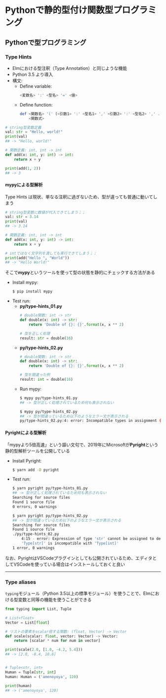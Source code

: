 # Pythonで静的型付け関数型プログラミング

## Pythonで型プログラミング

### Type Hints
- Elmにおける型注釈（Type Annotation）と同じような機能
- Python 3.5 より導入
- 構文:
    - Define variable:
        ```elm
        <変数名> ':' <型名> '=' <値>
        ```
    - Define function:
        ```elm
        def <関数名> '(' (<引数1> ':' <型名1> ',' <引数2> ':' <型名2> ',' ...)? ')' '->' <戻り値型名> ':'
            <関数式>
        ```


```python
# string型変数定義
val: str = "Hello, world!"
print(val)
## -> "Hello, world!"

# 関数定義: int, int -> int
def add(x: int, y: int) -> int:
    return x + y

print(add(1, 2))
## -> 3
```

#### mypyによる型解析
Type Hints は現状、単なる注釈に過ぎないため、型が違っても普通に動いてしまう

```python
# string型変数に数値が代入できてしまう；；
val: str = 3.14
print(val)
## -> 3.14

# 関数定義: int, int -> int
def add(x: int, y: int) -> int:
    return x + y

# intではなく文字列を渡しても実行できてしまう；；
print(add("Hello ", "World"))
## -> "Hello World!"
```

そこで**mypy**というツールを使って型の状態を静的にチェックする方法がある

- Install mypy:
    ```bash
    $ pip install mypy
    ```
- Test run:
    - **py/type-hints_01.py**
        ```python
        # double関数: int -> str
        def double(x: int) -> str:
            return 'Double of {}: {}'.format(x, x ** 2)
        
        # 型を正しく処理
        result: str = double(16)
        ```
    - **py/type-hints_02.py**
        ```python
        # double関数: int -> str
        def double(x: int) -> str:
            return 'Double of {}: {}'.format(x, x ** 2)
        
        # 型を間違った例
        result: int = double(16)
        ```
    - Run mypy:
        ```bash
        $ mypy py/type-hints_01.py
        ## -> 型が正しく処理されているため何も表示されない

        $ mypy py/type-hints_02.py
        ## -> 型が間違っているため以下のようなエラー文が表示される
        py/type-hints_02.py:4: error: Incompatible types in assignment (expression has type "str", variable has type "int")
        ```

#### Pyrightによる型解析
「mypyより5倍高速」という謳い文句で、2019年にMicrosoftが**Pyright**という静的型解析ツールを公開している

- Install Pyright:
    ```bash
    $ yarn add -D pyright
    ```
- Test run:
    ```bash
    $ yarn pyright py/type-hints_01.py
    ## -> 型が正しく処理されているため何も表示されない
    Searching for source files
    Found 1 source file
    0 errors, 0 warnings

    $ yarn pyright py/type-hints_02.py
    ## -> 型が間違っているため以下のようなエラー文が表示される
    Searching for source files
    Found 1 source file
    ./py/type-hints_02.py
        4:15 - error: Expression of type 'str' cannot be assigned to declared type 'int'
        'Type[str]' is incompatible with 'Type[int]'
    1 error, 0 warnings
    ```

なお、PyrightはVSCodeプラグインとしても公開されているため、エディタとしてVSCodeを使っている場合はインストールしておくと良い

---

### Type aliases
`typing`モジュール（Python 3.5以上の標準モジュール）を使うことで、Elmにおける型変数と同等の機能を使うことができる

```python
from typing import List, Tuple

# List<float>
Vector = List[float]

# リストの要素をscalar倍する関数: (float, Vector) -> Vector
def scale(scalar: float, vector: Vector) -> Vector:
    return [scalar * num for num in vector]

print(scale(2.0, [1.0, -4.2, 5.4]))
## -> [2.0, -8.4, 10.8]


# Tuple<str, int>
Human = Tuple[str, int]
human: Human = ('amenoyoya', 120)

print(human)
## -> ('amenoyoya', 120)
```
